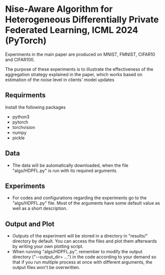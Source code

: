 # Nise-Aware Algorithm for Heterogeneous Differentially Private Federated Learning, ICML 2024 (PyTorch)

Experiments in the main paper are produced on MNIST, FMNIST, CIFAR10 and CIFAR100. 

The purpose of these experiments is to illustrate the effectiveness of the aggregation strategy explained in the paper, which works based on estimation of the noise level in clients' model updates

## Requirments
Install the following packages 
* python3
* pytorch
* torchvision
* numpy
* pickle

## Data
* The data will be automatically downloaded, when the file "algs/HDPFL.py" is run with its required arguments.
  
## Experiments
* For codes and configurations regarding the experiments go to the "algs/HDPFL.py" file. Most of the arguments have some default value as well as a short description.

## Output and Plot
* Outputs of the experiment will be stored in a directory in "results/" directory by default. You can access the files and plot them afterwards by writing your own plotting script.
* When running "algs/HDPFL.py", remember to modify the output directory ("--output_dir= ...") in the code according to your demand so that if you run multiple process at once with different arguments, the output files won't be overwritten.
